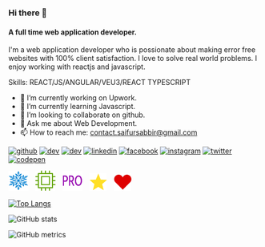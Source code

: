 ### Hi there 👋
#### A full time web application developer.
I'm a web application developer who is possionate about making error free websites with 100% client satisfaction. I love to solve real world problems. I enjoy working with reactjs and javascript.

Skills: REACT/JS/ANGULAR/VEU3/REACT TYPESCRIPT

- 🔭 I’m currently working on Upwork. 
- 🌱 I’m currently learning Javascript. 
- 👯 I’m looking to collaborate on github. 
- 💬 Ask me about Web Development. 
- 📫 How to reach me: contact.saifursabbir@gmail.com


[<img src='https://cdn.jsdelivr.net/npm/simple-icons@3.0.1/icons/github.svg' alt='github' height='40'>](https://github.com/saifursabbir)  [<img src='https://cdn.jsdelivr.net/npm/simple-icons@3.0.1/icons/dev-dot-to.svg' alt='dev' height='40'>](https://dev.to/saifursabbir)  [<img src='https://cdn.jsdelivr.net/npm/simple-icons@3.0.1/icons/hashnode.svg' alt='dev' height='40'>](saifursabbir)  [<img src='https://cdn.jsdelivr.net/npm/simple-icons@3.0.1/icons/linkedin.svg' alt='linkedin' height='40'>](https://www.linkedin.com/in/Saifur-Rahman-Sabbir/)  [<img src='https://cdn.jsdelivr.net/npm/simple-icons@3.0.1/icons/facebook.svg' alt='facebook' height='40'>](https://www.facebook.com/its.saifursabbir)  [<img src='https://cdn.jsdelivr.net/npm/simple-icons@3.0.1/icons/instagram.svg' alt='instagram' height='40'>](https://www.instagram.com/saifur_sabbir/)  [<img src='https://cdn.jsdelivr.net/npm/simple-icons@3.0.1/icons/twitter.svg' alt='twitter' height='40'>](https://twitter.com/saifurclick)  [<img src='https://cdn.jsdelivr.net/npm/simple-icons@3.0.1/icons/codepen.svg' alt='codepen' height='40'>](https://codepen.io/saifursabbir)  

<a href='https://archiveprogram.github.com/'><img src='https://raw.githubusercontent.com/acervenky/animated-github-badges/master/assets/acbadge.gif' width='40' height='40'></a> <a href='https://docs.github.com/en/developers'><img src='https://raw.githubusercontent.com/acervenky/animated-github-badges/master/assets/devbadge.gif' width='40' height='40'></a> <a href='https://github.com/pricing'><img src='https://raw.githubusercontent.com/acervenky/animated-github-badges/master/assets/pro.gif' width='40' height='40'></a> <a href='https://stars.github.com/'><img src='https://raw.githubusercontent.com/acervenky/animated-github-badges/master/assets/starbadge.gif' width='35' height='35'></a> <a href='https://docs.github.com/en/github/supporting-the-open-source-community-with-github-sponsors'><img src='https://raw.githubusercontent.com/acervenky/animated-github-badges/master/assets/sponsorbadge.gif' width='35' height='35'></a> 

[![Top Langs](https://github-readme-stats.vercel.app/api/top-langs/?username=saifursabbir)](https://github.com/anuraghazra/github-readme-stats)

![GitHub stats](https://github-readme-stats.vercel.app/api?username=saifursabbir&show_icons=true&count_private=true)  

![GitHub metrics](https://metrics.lecoq.io/saifursabbir)  


